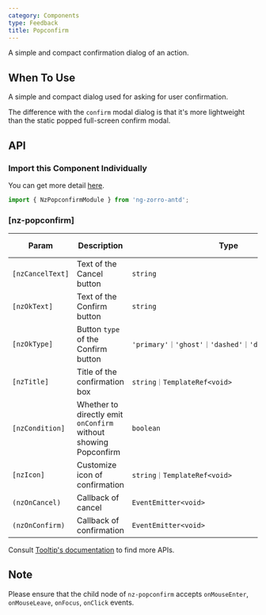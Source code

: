 ```yaml
---
category: Components
type: Feedback
title: Popconfirm
---
```


A simple and compact confirmation dialog of an action.

## When To Use

A simple and compact dialog used for asking for user confirmation.

The difference with the `confirm` modal dialog is that it's more lightweight than the static popped full-screen confirm modal.

## API

### Import this Component Individually

You can get more detail [here](/docs/getting-started/en#import-a-component-individually).

```ts
import { NzPopconfirmModule } from 'ng-zorro-antd';
```

### [nz-popconfirm]

| Param | Description | Type | Default value |
| ----- | ----------- | ---- | ------------- |
| `[nzCancelText]` | Text of the Cancel button | `string` | `'Cancel'` |
| `[nzOkText]` | Text of the Confirm button | `string` | `'Confirm'` |
| `[nzOkType]` | Button `type` of the Confirm button | `'primary'｜'ghost'｜'dashed'｜'danger'｜'default'` | `'primary'` |
| `[nzTitle]` | Title of the confirmation box | `string｜TemplateRef<void>` | - |
| `[nzCondition]` | Whether to directly emit `onConfirm` without showing Popconfirm | `boolean` | `false` |
| `[nzIcon]` | Customize icon of confirmation  | `string｜TemplateRef<void>` | - |
| `(nzOnCancel)` | Callback of cancel | `EventEmitter<void>` | - |
| `(nzOnConfirm)` | Callback of confirmation | `EventEmitter<void>` | - |

Consult [Tooltip's documentation](/components/tooltip/en#api) to find more APIs.

## Note

Please ensure that the child node of `nz-popconfirm` accepts `onMouseEnter`, `onMouseLeave`, `onFocus`, `onClick` events.
